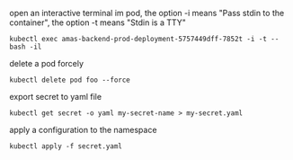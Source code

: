 open an interactive terminal im pod, the option -i means "Pass stdin to the container", the option -t means "Stdin is a TTY"

```
kubectl exec amas-backend-prod-deployment-5757449dff-7852t -i -t -- bash -il
```

delete a pod forcely
```
kubectl delete pod foo --force
```
export secret to yaml file
```
kubectl get secret -o yaml my-secret-name > my-secret.yaml
```
apply a configuration to the namespace
```
kubectl apply -f secret.yaml
```

